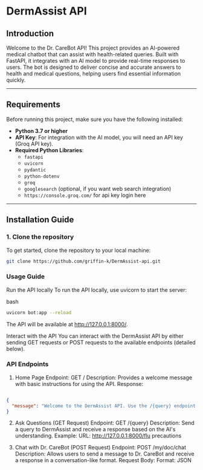 # DermAssist API

## Introduction
Welcome to the Dr. CareBot API! This project provides an AI-powered medical chatbot that can assist with health-related queries. Built with FastAPI, it integrates with an AI model to provide real-time responses to users. The bot is designed to deliver concise and accurate answers to health and medical questions, helping users find essential information quickly.

---

## Requirements

Before running this project, make sure you have the following installed:

- **Python 3.7 or higher**
- **API Key**: For integration with the AI model, you will need an API key (Groq API key).
- **Required Python Libraries**:
  - `fastapi`
  - `uvicorn`
  - `pydantic`
  - `python-dotenv`
  - `groq`
  - `googlesearch` (optional, if you want web search integration)
  - `https://console.groq.com/` for api key login here

---

## Installation Guide

### 1. Clone the repository
To get started, clone the repository to your local machine:
```bash
git clone https://github.com/griffin-k/DermAssist-api.git
```

### Usage Guide
Run the API locally To run the API locally, use uvicorn to start the server:

bash
```bash
uvicorn bot:app --reload
```
The API will be available at http://127.0.0.1:8000/.

Interact with the API You can interact with the DermAssist API by either sending GET requests or POST requests to the available endpoints (detailed below).

### API Endpoints
1. Home Page
Endpoint: GET /
Description: Provides a welcome message with basic instructions for using the API.
Response:
```json

{
  "message": "Welcome to the DermAssist API. Use the /{query} endpoint to interact with the AI. Replace {query} with your query."
}
```
2. Ask Questions (GET Request)
Endpoint: GET /{query}
Description: Send a query to DermAssist and receive a response based on the AI's understanding.
Example:
URL: http://127.0.0.1:8000/flu precautions

3. Chat with Dr. CareBot (POST Request)
Endpoint: POST /my/doc/chat
Description: Allows users to send a message to Dr. CareBot and receive a response in a conversation-like format.
Request Body:
Format: JSON



